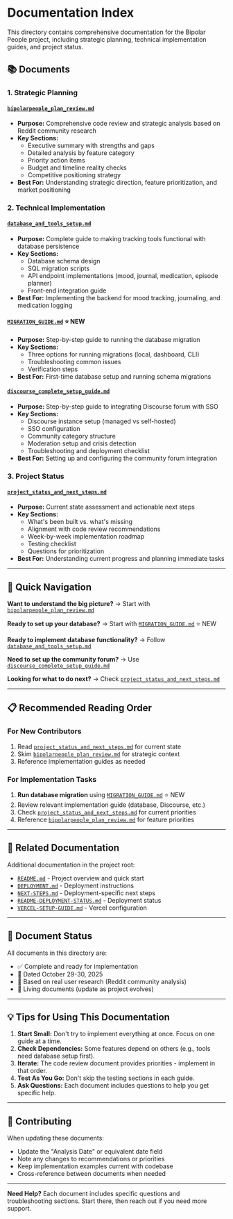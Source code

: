 # Documentation Index

This directory contains comprehensive documentation for the Bipolar People project, including strategic planning, technical implementation guides, and project status.

## 📚 Documents

### 1. Strategic Planning

#### [`bipolarpeople_plan_review.md`](./bipolarpeople_plan_review.md)
- **Purpose:** Comprehensive code review and strategic analysis based on Reddit community research
- **Key Sections:**
  - Executive summary with strengths and gaps
  - Detailed analysis by feature category
  - Priority action items
  - Budget and timeline reality checks
  - Competitive positioning strategy
- **Best For:** Understanding strategic direction, feature prioritization, and market positioning

### 2. Technical Implementation

#### [`database_and_tools_setup.md`](./database_and_tools_setup.md)
- **Purpose:** Complete guide to making tracking tools functional with database persistence
- **Key Sections:**
  - Database schema design
  - SQL migration scripts
  - API endpoint implementations (mood, journal, medication, episode planner)
  - Front-end integration guide
- **Best For:** Implementing the backend for mood tracking, journaling, and medication logging

#### [`MIGRATION_GUIDE.md`](./MIGRATION_GUIDE.md) ⭐ NEW
- **Purpose:** Step-by-step guide to running the database migration
- **Key Sections:**
  - Three options for running migrations (local, dashboard, CLI)
  - Troubleshooting common issues
  - Verification steps
- **Best For:** First-time database setup and running schema migrations

#### [`discourse_complete_setup_guide.md`](./discourse_complete_setup_guide.md)
- **Purpose:** Step-by-step guide to integrating Discourse forum with SSO
- **Key Sections:**
  - Discourse instance setup (managed vs self-hosted)
  - SSO configuration
  - Community category structure
  - Moderation setup and crisis detection
  - Troubleshooting and deployment checklist
- **Best For:** Setting up and configuring the community forum integration

### 3. Project Status

#### [`project_status_and_next_steps.md`](./project_status_and_next_steps.md)
- **Purpose:** Current state assessment and actionable next steps
- **Key Sections:**
  - What's been built vs. what's missing
  - Alignment with code review recommendations
  - Week-by-week implementation roadmap
  - Testing checklist
  - Questions for prioritization
- **Best For:** Understanding current progress and planning immediate tasks

---

## 🎯 Quick Navigation

**Want to understand the big picture?**
→ Start with [`bipolarpeople_plan_review.md`](./bipolarpeople_plan_review.md)

**Ready to set up your database?**
→ Start with [`MIGRATION_GUIDE.md`](./MIGRATION_GUIDE.md) ⭐ NEW

**Ready to implement database functionality?**
→ Follow [`database_and_tools_setup.md`](./database_and_tools_setup.md)

**Need to set up the community forum?**
→ Use [`discourse_complete_setup_guide.md`](./discourse_complete_setup_guide.md)

**Looking for what to do next?**
→ Check [`project_status_and_next_steps.md`](./project_status_and_next_steps.md)

---

## 📋 Recommended Reading Order

### For New Contributors
1. Read [`project_status_and_next_steps.md`](./project_status_and_next_steps.md) for current state
2. Skim [`bipolarpeople_plan_review.md`](./bipolarpeople_plan_review.md) for strategic context
3. Reference implementation guides as needed

### For Implementation Tasks
1. **Run database migration** using [`MIGRATION_GUIDE.md`](./MIGRATION_GUIDE.md) ⭐ NEW
2. Review relevant implementation guide (database, Discourse, etc.)
3. Check [`project_status_and_next_steps.md`](./project_status_and_next_steps.md) for current priorities
4. Reference [`bipolarpeople_plan_review.md`](./bipolarpeople_plan_review.md) for feature priorities

---

## 🔗 Related Documentation

Additional documentation in the project root:
- [`README.md`](../README.md) - Project overview and quick start
- [`DEPLOYMENT.md`](../DEPLOYMENT.md) - Deployment instructions
- [`NEXT-STEPS.md`](../NEXT-STEPS.md) - Deployment-specific next steps
- [`README-DEPLOYMENT-STATUS.md`](../README-DEPLOYMENT-STATUS.md) - Deployment status
- [`VERCEL-SETUP-GUIDE.md`](../VERCEL-SETUP-GUIDE.md) - Vercel configuration

---

## 📝 Document Status

All documents in this directory are:
- ✅ Complete and ready for implementation
- 📅 Dated October 29-30, 2025
- 🎯 Based on real user research (Reddit community analysis)
- 🔄 Living documents (update as project evolves)

---

## 💡 Tips for Using This Documentation

1. **Start Small:** Don't try to implement everything at once. Focus on one guide at a time.
2. **Check Dependencies:** Some features depend on others (e.g., tools need database setup first).
3. **Iterate:** The code review document provides priorities - implement in that order.
4. **Test As You Go:** Don't skip the testing sections in each guide.
5. **Ask Questions:** Each document includes questions to help you get specific help.

---

## 🤝 Contributing

When updating these documents:
- Update the "Analysis Date" or equivalent date field
- Note any changes to recommendations or priorities
- Keep implementation examples current with codebase
- Cross-reference between documents when needed

---

**Need Help?** Each document includes specific questions and troubleshooting sections. Start there, then reach out if you need more support.

